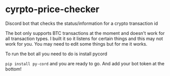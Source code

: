 # cyrpto-price-checker
Discord bot that checks the status/information for a crypto transaction id

The bot only supports BTC transactions at the moment and doesn't work for all transaction types. I built it so it listens for certain things and this may not work for you. You may need to edit some things but for me it works. 

To run the bot all you need to do is install pycord

 `pip install py-cord` and you are ready to go. And add your bot token at the bottom!
